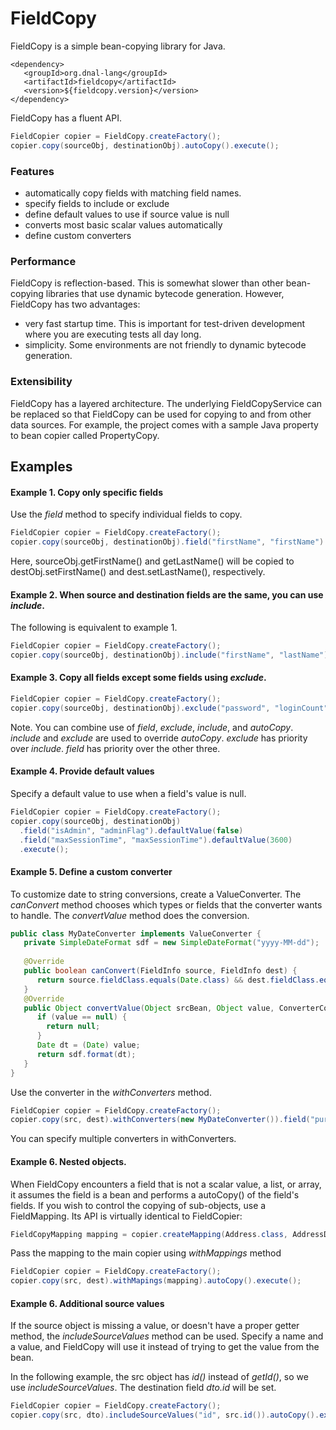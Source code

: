 # FieldCopy

FieldCopy is a simple bean-copying library for Java.


```
<dependency>
   <groupId>org.dnal-lang</groupId>
   <artifactId>fieldcopy</artifactId>
   <version>${fieldcopy.version}</version>
</dependency>
```

FieldCopy has a fluent API.

```java
FieldCopier copier = FieldCopy.createFactory();
copier.copy(sourceObj, destinationObj).autoCopy().execute();
```

### Features
 * automatically copy fields with matching field names.
 * specify fields to include or exclude
 * define default values to use if source value is null
 * converts most basic scalar values automatically 
 * define custom converters

### Performance

 FieldCopy is reflection-based.  This is somewhat slower than other
 bean-copying libraries that use dynamic bytecode generation. 
 However, FieldCopy has two advantages:
  * very fast startup time.  This is important for test-driven development where you are executing tests all day long.
  * simplicity.  Some environments are not friendly to dynamic bytecode generation.

### Extensibility
 FieldCopy has a layered architecture.  The underlying FieldCopyService can be replaced so that 
 FieldCopy can be used for copying to and from other data sources.  For example, the project comes
 with a sample Java property to bean copier called PropertyCopy.

## Examples

#### Example 1. Copy only specific fields
Use the _field_ method to specify individual fields to copy.

```java
FieldCopier copier = FieldCopy.createFactory();
copier.copy(sourceObj, destinationObj).field("firstName", "firstName").field("lastName", "lastName").execute();
```

Here, sourceObj.getFirstName() and getLastName() will be copied to destObj.setFirstName() and dest.setLastName(), respectively.

#### Example 2. When source and destination fields are the same, you can use _include_.  
The following is equivalent to example 1.

```java
FieldCopier copier = FieldCopy.createFactory();
copier.copy(sourceObj, destinationObj).include("firstName", "lastName").execute();
```

#### Example 3. Copy all fields except some fields using _exclude_.

```java
FieldCopier copier = FieldCopy.createFactory();
copier.copy(sourceObj, destinationObj).exclude("password", "loginCount").autoCopy().execute();
```

Note. You can combine use of _field_, _exclude_, _include_,  and  _autoCopy_.  
_include_ and _exclude_ are used to override _autoCopy_. _exclude_ has priority over _include_.  _field_ has priority over the other three. 

#### Example 4.  Provide default values
Specify a default value to use when a field's value is null.

```java
FieldCopier copier = FieldCopy.createFactory();
copier.copy(sourceObj, destinationObj)
  .field("isAdmin", "adminFlag").defaultValue(false)
  .field("maxSessionTime", "maxSessionTime").defaultValue(3600)
  .execute();
```

#### Example 5.  Define a custom converter
To customize date to string conversions, create a ValueConverter.
  The _canConvert_ method chooses which types or fields that the converter wants to handle.  The _convertValue_ method does the conversion.

```java
public class MyDateConverter implements ValueConverter {
   private SimpleDateFormat sdf = new SimpleDateFormat("yyyy-MM-dd");
    
   @Override
   public boolean canConvert(FieldInfo source, FieldInfo dest) {
      return source.fieldClass.equals(Date.class) && dest.fieldClass.equals(String.class);
   }
   @Override
   public Object convertValue(Object srcBean, Object value, ConverterContext ctx) {
      if (value == null) {
        return null;
      }
      Date dt = (Date) value;
      return sdf.format(dt);
   }
}
```

Use the converter in the _withConverters_ method.

```java
FieldCopier copier = FieldCopy.createFactory();
copier.copy(src, dest).withConverters(new MyDateConverter()).field("purchaseDate", "orderDateStr").execute();
```
You can specify multiple converters in withConverters.

#### Example 6. Nested objects.  
When FieldCopy encounters a field that is not a scalar value, a list, or array, it
 assumes the field is a bean and performs a autoCopy() of the field's fields.  If you wish to
 control the copying of sub-objects, use a FieldMapping.  Its API is virtually identical to FieldCopier:

```java
FieldCopyMapping mapping = copier.createMapping(Address.class, AddressDTO.class).exclude("createTS").autoCopy().build();
```

Pass the mapping to the main copier using _withMappings_ method

```java
FieldCopier copier = FieldCopy.createFactory();
copier.copy(src, dest).withMapings(mapping).autoCopy().execute();
```

#### Example 6.  Additional source values
If the source object is missing a value, or doesn't have a proper getter method, the _includeSourceValues_ method can be used.  Specify a name and a value, and FieldCopy will use it instead of trying to get the value from the bean.

In the following example, the src object has _id()_ instead of _getId()_, so we use _includeSourceValues_. The destination field _dto.id_ will be set.

```java
FieldCopier copier = FieldCopy.createFactory();
copier.copy(src, dto).includeSourceValues("id", src.id()).autoCopy().execute();
```

